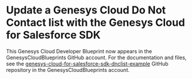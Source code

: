 # Update a Genesys Cloud Do Not Contact list with the Genesys Cloud for Salesforce SDK

This Genesys Cloud Developer Blueprint now appears in the GenesysCloudBlueprints GitHub account. For the documentation and files, see the [genesys-cloud-for-salesforce-sdk-dnclist-example](https://github.com/GenesysCloudBlueprints/genesys-cloud-for-salesforce-sdk-dnclist-example) GitHub repository in the GenesysCloudBlueprints account.
